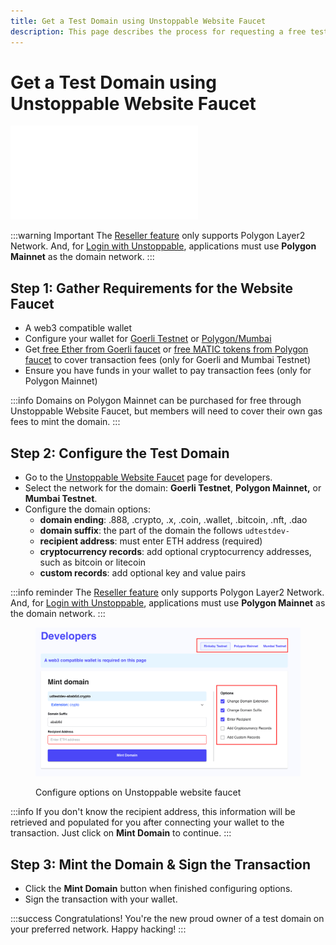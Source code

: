```yaml
---
title: Get a Test Domain using Unstoppable Website Faucet
description: This page describes the process for requesting a free test domain as a developer using the Unstoppable Website faucet.
---
```


# Get a Test Domain using Unstoppable Website Faucet

<embed src="/snippets/_test-domain-explain.md" />

:::warning Important
The [Reseller feature](../../reseller/reseller-integration-guides/reseller-pathways.md) only supports Polygon Layer2 Network. And, for [Login with Unstoppable](../../login-with-unstoppable/login-integration-guides/integration-pathways.md), applications must use **Polygon Mainnet** as the domain network.
:::

## Step 1: Gather Requirements for the Website Faucet

* A web3 compatible wallet
* Configure your wallet for [Goerli Testnet](get-test-domain.md#step-1-gather-requirements-for-etherscan) or [Polygon/Mumbai](get-test-domain.md#step-1.-configure-your-metamask-wallet)
* Get[ free Ether from Goerli faucet](get-test-domain.md#step-2.-get-matic-tokens-though-the-faucet) or [free MATIC tokens from Polygon faucet](get-test-domain.md#step-2.-get-matic-tokens-though-the-faucet-1) to cover transaction fees (only for Goerli and Mumbai Testnet)
* Ensure you have funds in your wallet to pay transaction fees (only for Polygon Mainnet)

:::info
Domains on Polygon Mainnet can be purchased for free through Unstoppable Website Faucet, but members will need to cover their own gas fees to mint the domain.
:::

## Step 2: Configure the Test Domain

* Go to the [Unstoppable Website Faucet](https://unstoppabledomains.com/developers/testdomain) page for developers.
* Select the network for the domain: **Goerli Testnet**, **Polygon Mainnet,** or **Mumbai Testnet**.
* Configure the domain options:
  * **domain ending**: .888, .crypto, .x, .coin, .wallet, .bitcoin, .nft, .dao
  * **domain suffix**: the part of the domain the follows `udtestdev-`
  * **recipient address**: must enter ETH address (required)
  * **cryptocurrency records**: add optional cryptocurrency addresses, such as bitcoin or litecoin
  * **custom records**: add optional key and value pairs

:::info reminder
The [Reseller feature](../../reseller/reseller-integration-guides/reseller-pathways.md) only supports Polygon Layer2 Network. And, for [Login with Unstoppable](../../login-with-unstoppable/login-integration-guides/integration-pathways.md), applications must use **Polygon Mainnet** as the domain network.
:::

<figure>

![Configure options on Unstoppable website faucet](/images/website-faucet-options.png)

<figcaption>Configure options on Unstoppable website faucet</figcaption>
</figure>

:::info
If you don't know the recipient address, this information will be retrieved and populated for you after connecting your wallet to the transaction. Just click on **Mint Domain** to continue.
:::

## Step 3: Mint the Domain & Sign the Transaction

* Click the **Mint Domain** button when finished configuring options.
* Sign the transaction with your wallet.

:::success Congratulations!
You're the new proud owner of a test domain on your preferred network. Happy hacking!
:::
